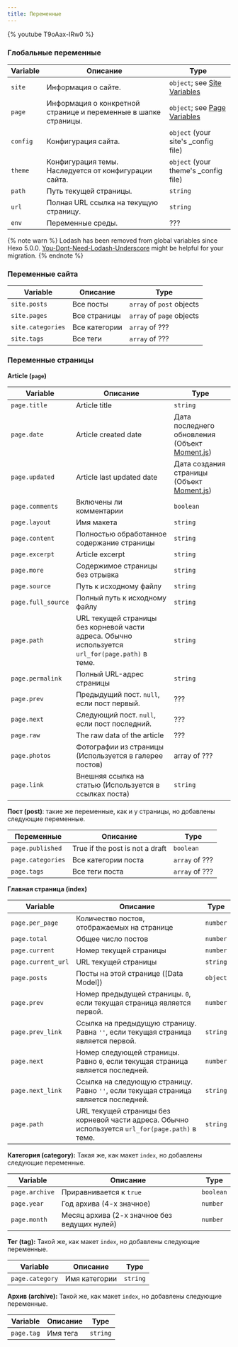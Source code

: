 ```yaml
---
title: Переменные
---
```


{% youtube T9oAax-IRw0 %}

### Глобальные переменные

| Variable | Описание                                                        | Type                                    |
| -------- | --------------------------------------------------------------- | --------------------------------------- |
| `site`   | Информация о сайте.                                             | `object`; see [Site Variables][]        |
| `page`   | Информация о конкретной странице и переменные в шапке страницы. | `object`; see [Page Variables][]        |
| `config` | Конфигурация сайта.                                             | `object` (your site's \_config file)  |
| `theme`  | Конфигурация темы. Наследуется от конфигурации сайта.           | `object` (your theme's \_config file) |
| `path`   | Путь текущей страницы.                                          | `string`                                |
| `url`    | Полная URL ссылка на текущую страницу.                          | `string`                                |
| `env`    | Переменные среды.                                               | ???                                     |

{% note warn %}
Lodash has been removed from global variables since Hexo 5.0.0. [You-Dont-Need-Lodash-Underscore](https://github.com/you-dont-need/You-Dont-Need-Lodash-Underscore) might be helpful for your migration.
{% endnote %}

### Переменные сайта

| Variable          | Описание      | Type                      |
| ----------------- | ------------- | ------------------------- |
| `site.posts`      | Все посты     | `array` of `post` objects |
| `site.pages`      | Все страницы  | `array` of `page` objects |
| `site.categories` | Все категории | `array` of ???            |
| `site.tags`       | Все теги      | `array` of ???            |

### Переменные страницы

**Article (`page`)**

| Variable           | Описание                                                                                         | Type                                              |
| ------------------ | ------------------------------------------------------------------------------------------------ | ------------------------------------------------- |
| `page.title`       | Article title                                                                                    | `string`                                          |
| `page.date`        | Article created date                                                                             | Дата последнего обновления (Объект [Moment.js][]) |
| `page.updated`     | Article last updated date                                                                        | Дата создания страницы (Объект [Moment.js][])     |
| `page.comments`    | Включены ли комментарии                                                                          | `boolean`                                         |
| `page.layout`      | Имя макета                                                                                       | `string`                                          |
| `page.content`     | Полностью обработанное содержание страницы                                                       | `string`                                          |
| `page.excerpt`     | Article excerpt                                                                                  | `string`                                          |
| `page.more`        | Содержимое страницы без отрывка                                                                  | `string`                                          |
| `page.source`      | Путь к исходному файлу                                                                           | `string`                                          |
| `page.full_source` | Полный путь к исходному файлу                                                                    | `string`                                          |
| `page.path`        | URL текущей страницы без корневой части адреса. Обычно используется `url_for(page.path)` в теме. | `string`                                          |
| `page.permalink`   | Полный URL-адрес страницы                                                                        | `string`                                          |
| `page.prev`        | Предыдущий пост. `null`, если пост первый.                                                       | ???                                               |
| `page.next`        | Следующий пост. `null`, если пост последний.                                                     | ???                                               |
| `page.raw`         | The raw data of the article                                                                      | ???                                               |
| `page.photos`      | Фотографии из страницы (Используется в галерее постов)                                           | array of ???                                      |
| `page.link`        | Внешняя ссылка на статью (Используется в ссылках поста)                                          | `string`                                          |

**Пост (post)**: такие же переменные, как и у страницы, но добавлены следующие переменные.

| Переменные        | Описание                        | Type           |
| ----------------- | ------------------------------- | -------------- |
| `page.published`  | True if the post is not a draft | `boolean`      |
| `page.categories` | Все категории поста             | `array` of ??? |
| `page.tags`       | Все теги поста                  | `array` of ??? |

**Главная страница (index)**

| Variable           | Описание                                                                                         | Type     |
| ------------------ | ------------------------------------------------------------------------------------------------ | -------- |
| `page.per_page`    | Количество постов, отображаемых на странице                                                      | `number` |
| `page.total`       | Общее число постов                                                                               | `number` |
| `page.current`     | Номер текущей страницы                                                                           | `number` |
| `page.current_url` | URL текущей страницы                                                                             | `string` |
| `page.posts`       | Посты на этой странице ([Data Model])                                                            | `object` |
| `page.prev`        | Номер предыдущей страницы. `0`, если текущая страница является первой.                           | `number` |
| `page.prev_link`   | Ссылка на предыдущую страницу. Равна `''`, если текущая страница является первой.                | `string` |
| `page.next`        | Номер следующей страницы. Равно `0`, если текущая страница является последней.                   | `number` |
| `page.next_link`   | Ссылка на следующую страницу. Равно `''`, если текущая страница является последней.              | `string` |
| `page.path`        | URL текущей страницы без корневой части адреса. Обычно используется `url_for(page.path)` в теме. | `string` |

**Категория (category):** Такая же, как макет `index`, но добавлены следующие переменные.

| Variable       | Описание                                     | Type      |
| -------------- | -------------------------------------------- | --------- |
| `page.archive` | Приравнивается к `true`                      | `boolean` |
| `page.year`    | Год архива (4-х значное)                     | `number`  |
| `page.month`   | Месяц архива (2-х значное без ведущих нулей) | `number`  |

**Тег (tag):** Такой же, как макет `index`, но добавлены следующие переменные.

| Variable        | Описание      | Type     |
| --------------- | ------------- | -------- |
| `page.category` | Имя категории | `string` |

**Архив (archive):** Такой же, как макет `index`, но добавлены следующие переменные.

| Variable   | Описание | Type     |
| ---------- | -------- | -------- |
| `page.tag` | Имя тега | `string` |

[Moment.js]: http://momentjs.com/
[Site Variables]: #Site-Variables
[Page Variables]: #Page-Variables
